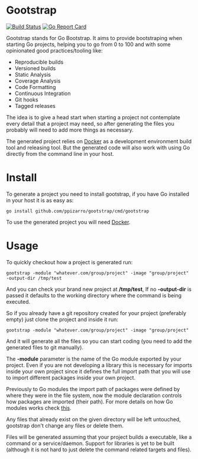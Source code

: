 # Gootstrap

[![Build Status](https://travis-ci.org/ppizarro/gootstrap.svg?branch=master)](https://travis-ci.org/ppizarro/gootstrap)
[![Go Report Card](https://goreportcard.com/badge/github.com/ppizarro/gootstrap)](https://goreportcard.com/report/github.com/ppizarro/gootstrap)

Gootstrap stands for Go Bootstrap. It aims to provide bootstraping when
starting Go projects, helping you to go from 0 to 100 and with some
opinionated good practices/tooling like:

* Reproducible builds
* Versioned builds
* Static Analysis
* Coverage Analysis
* Code Formatting
* Continuous Integration
* Git hooks
* Tagged releases

The idea is to give a head start when starting a project not
contemplate every detail that a project may need, so after
generating the files you probably will need to add more
things as necessary.

The generated project relies on [Docker](https://www.docker.com/)
as a development environment build tool and releasing tool.
But the generated code will also work with using Go directly
from the command line in your host.

# Install

To generate a project you need to install gootstrap, if you
have Go installed in your host it is as easy as:

```
go install github.com/ppizarro/gootstrap/cmd/gootstrap
```

To use the generated project you will need [Docker](https://www.docker.com/).

# Usage

To quickly checkout how a project is generated run:

```
gootstrap -module "whatever.com/group/project" -image "group/project" -output-dir /tmp/test
```

And you can check your brand new project at **/tmp/test**,
If no **-output-dir** is passed it defaults
to the working directory where the command is being executed.

So if you already have a git repository created for your project
(preferably empty) just clone the project and inside it run:

```
gootstrap -module "whatever.com/group/project" -image "group/project"
```

And it will generate all the files so you can start coding
(you need to add the generated files to git manually).

The **-module** parameter is the name of the Go module exported by your
project. Even if you are not developing a library this is necessary
for imports inside your own project since it defines the full import
path that you will use to import different packages inside your
own project.

Previously to Go modules the import path of packages were defined
by where they were in the file system, now the module declaration
controls how packages are imported (their path). For more
details on how Go modules works check [this](https://blog.golang.org/using-go-modules).

Any files that already exist on the given directory will
be left untouched, gootstrap don't change any files or delete them.

Files will be generated assuming that your project builds a
executable, like a command or a service/daemon. Support for libraries
is yet to be built (although it is not hard to just delete the command
related targets and files).
